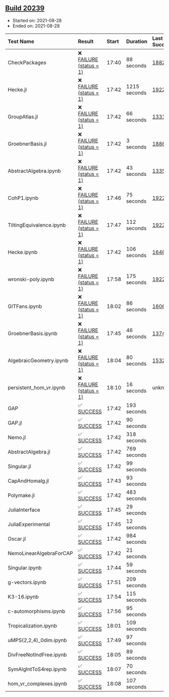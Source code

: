 ## [Build 20239](https://oscarci.mathematik.uni-kl.de/job/oscar/20239/)

* Started on: 2021-08-28
* Ended on: 2021-08-28

| Test Name    | Result | Start | Duration | Last Success | First Failure |
|:-------------|:-------|:------|:---------|:-------------|:--------------|
| CheckPackages | ❌ [FAILURE (status = 1)](https://oscarci.mathematik.uni-kl.de/job/oscar/20239/artifact/logs/build-20239/CheckPackages.log) | 17:40 | 88 seconds | [18822](https://oscarci.mathematik.uni-kl.de/job/oscar/18822/) | [18823](https://oscarci.mathematik.uni-kl.de/job/oscar/18823/) |
| Hecke.jl | ❌ [FAILURE (status = 1)](https://oscarci.mathematik.uni-kl.de/job/oscar/20239/artifact/logs/build-20239/Hecke.jl.log) | 17:42 | 1215 seconds | [19222](https://oscarci.mathematik.uni-kl.de/job/oscar/19222/) | [20152](https://oscarci.mathematik.uni-kl.de/job/oscar/20152/) |
| GroupAtlas.jl | ❌ [FAILURE (status = 1)](https://oscarci.mathematik.uni-kl.de/job/oscar/20239/artifact/logs/build-20239/GroupAtlas.jl.log) | 17:42 | 66 seconds | [13311](https://oscarci.mathematik.uni-kl.de/job/oscar/13311/) | [13312](https://oscarci.mathematik.uni-kl.de/job/oscar/13312/) |
| GroebnerBasis.jl | ❌ [FAILURE (status = 1)](https://oscarci.mathematik.uni-kl.de/job/oscar/20239/artifact/logs/build-20239/GroebnerBasis.jl.log) | 17:42 | 3 seconds | [18864](https://oscarci.mathematik.uni-kl.de/job/oscar/18864/) | [18865](https://oscarci.mathematik.uni-kl.de/job/oscar/18865/) |
| AbstractAlgebra.ipynb | ❌ [FAILURE (status = 1)](https://oscarci.mathematik.uni-kl.de/job/oscar/20239/artifact/logs/build-20239/AbstractAlgebra.ipynb.log) | 17:42 | 43 seconds | [13355](https://oscarci.mathematik.uni-kl.de/job/oscar/13355/) | [13356](https://oscarci.mathematik.uni-kl.de/job/oscar/13356/) |
| CohP1.ipynb | ❌ [FAILURE (status = 1)](https://oscarci.mathematik.uni-kl.de/job/oscar/20239/artifact/logs/build-20239/CohP1.ipynb.log) | 17:46 | 75 seconds | [19222](https://oscarci.mathematik.uni-kl.de/job/oscar/19222/) | [20152](https://oscarci.mathematik.uni-kl.de/job/oscar/20152/) |
| TiltingEquivalence.ipynb | ❌ [FAILURE (status = 1)](https://oscarci.mathematik.uni-kl.de/job/oscar/20239/artifact/logs/build-20239/TiltingEquivalence.ipynb.log) | 17:47 | 112 seconds | [19222](https://oscarci.mathematik.uni-kl.de/job/oscar/19222/) | [20152](https://oscarci.mathematik.uni-kl.de/job/oscar/20152/) |
| Hecke.ipynb | ❌ [FAILURE (status = 1)](https://oscarci.mathematik.uni-kl.de/job/oscar/20239/artifact/logs/build-20239/Hecke.ipynb.log) | 17:42 | 106 seconds | [16463](https://oscarci.mathematik.uni-kl.de/job/oscar/16463/) | [16464](https://oscarci.mathematik.uni-kl.de/job/oscar/16464/) |
| wronski-poly.ipynb | ❌ [FAILURE (status = 1)](https://oscarci.mathematik.uni-kl.de/job/oscar/20239/artifact/logs/build-20239/wronski-poly.ipynb.log) | 17:58 | 175 seconds | [19222](https://oscarci.mathematik.uni-kl.de/job/oscar/19222/) | [20152](https://oscarci.mathematik.uni-kl.de/job/oscar/20152/) |
| GITFans.ipynb | ❌ [FAILURE (status = 1)](https://oscarci.mathematik.uni-kl.de/job/oscar/20239/artifact/logs/build-20239/GITFans.ipynb.log) | 18:02 | 86 seconds | [16068](https://oscarci.mathematik.uni-kl.de/job/oscar/16068/) | [16069](https://oscarci.mathematik.uni-kl.de/job/oscar/16069/) |
| GroebnerBasis.ipynb | ❌ [FAILURE (status = 1)](https://oscarci.mathematik.uni-kl.de/job/oscar/20239/artifact/logs/build-20239/GroebnerBasis.ipynb.log) | 17:45 | 46 seconds | [13748](https://oscarci.mathematik.uni-kl.de/job/oscar/13748/) | [13749](https://oscarci.mathematik.uni-kl.de/job/oscar/13749/) |
| AlgebraicGeometry.ipynb | ❌ [FAILURE (status = 1)](https://oscarci.mathematik.uni-kl.de/job/oscar/20239/artifact/logs/build-20239/AlgebraicGeometry.ipynb.log) | 18:04 | 80 seconds | [15322](https://oscarci.mathematik.uni-kl.de/job/oscar/15322/) | [15323](https://oscarci.mathematik.uni-kl.de/job/oscar/15323/) |
| persistent_hom_vr.ipynb | ❌ [FAILURE (status = 1)](https://oscarci.mathematik.uni-kl.de/job/oscar/20239/artifact/logs/build-20239/persistent_hom_vr.ipynb.log) | 18:10 | 16 seconds | unknown | unknown |
| GAP | ✅ [SUCCESS](https://oscarci.mathematik.uni-kl.de/job/oscar/20239/artifact/logs/build-20239/GAP.log) | 17:42 | 193 seconds |  |  |
| GAP.jl | ✅ [SUCCESS](https://oscarci.mathematik.uni-kl.de/job/oscar/20239/artifact/logs/build-20239/GAP.jl.log) | 17:42 | 90 seconds |  |  |
| Nemo.jl | ✅ [SUCCESS](https://oscarci.mathematik.uni-kl.de/job/oscar/20239/artifact/logs/build-20239/Nemo.jl.log) | 17:42 | 318 seconds |  |  |
| AbstractAlgebra.jl | ✅ [SUCCESS](https://oscarci.mathematik.uni-kl.de/job/oscar/20239/artifact/logs/build-20239/AbstractAlgebra.jl.log) | 17:42 | 769 seconds |  |  |
| Singular.jl | ✅ [SUCCESS](https://oscarci.mathematik.uni-kl.de/job/oscar/20239/artifact/logs/build-20239/Singular.jl.log) | 17:42 | 99 seconds |  |  |
| CapAndHomalg.jl | ✅ [SUCCESS](https://oscarci.mathematik.uni-kl.de/job/oscar/20239/artifact/logs/build-20239/CapAndHomalg.jl.log) | 17:43 | 93 seconds |  |  |
| Polymake.jl | ✅ [SUCCESS](https://oscarci.mathematik.uni-kl.de/job/oscar/20239/artifact/logs/build-20239/Polymake.jl.log) | 17:42 | 483 seconds |  |  |
| JuliaInterface | ✅ [SUCCESS](https://oscarci.mathematik.uni-kl.de/job/oscar/20239/artifact/logs/build-20239/JuliaInterface.log) | 17:45 | 29 seconds |  |  |
| JuliaExperimental | ✅ [SUCCESS](https://oscarci.mathematik.uni-kl.de/job/oscar/20239/artifact/logs/build-20239/JuliaExperimental.log) | 17:45 | 12 seconds |  |  |
| Oscar.jl | ✅ [SUCCESS](https://oscarci.mathematik.uni-kl.de/job/oscar/20239/artifact/logs/build-20239/Oscar.jl.log) | 17:42 | 984 seconds |  |  |
| NemoLinearAlgebraForCAP | ✅ [SUCCESS](https://oscarci.mathematik.uni-kl.de/job/oscar/20239/artifact/logs/build-20239/NemoLinearAlgebraForCAP.log) | 17:42 | 21 seconds |  |  |
| Singular.ipynb | ✅ [SUCCESS](https://oscarci.mathematik.uni-kl.de/job/oscar/20239/artifact/logs/build-20239/Singular.ipynb.log) | 17:44 | 59 seconds |  |  |
| g-vectors.ipynb | ✅ [SUCCESS](https://oscarci.mathematik.uni-kl.de/job/oscar/20239/artifact/logs/build-20239/g-vectors.ipynb.log) | 17:51 | 209 seconds |  |  |
| K3-16.ipynb | ✅ [SUCCESS](https://oscarci.mathematik.uni-kl.de/job/oscar/20239/artifact/logs/build-20239/K3-16.ipynb.log) | 17:54 | 115 seconds |  |  |
| c-automorphisms.ipynb | ✅ [SUCCESS](https://oscarci.mathematik.uni-kl.de/job/oscar/20239/artifact/logs/build-20239/c-automorphisms.ipynb.log) | 17:56 | 95 seconds |  |  |
| Tropicalization.ipynb | ✅ [SUCCESS](https://oscarci.mathematik.uni-kl.de/job/oscar/20239/artifact/logs/build-20239/Tropicalization.ipynb.log) | 18:01 | 109 seconds |  |  |
| uMPS(2,2,4)_0dim.ipynb | ✅ [SUCCESS](https://oscarci.mathematik.uni-kl.de/job/oscar/20239/artifact/logs/build-20239/uMPS-2-2-4-_0dim.ipynb.log) | 17:49 | 97 seconds |  |  |
| DivFreeNotIndFree.ipynb | ✅ [SUCCESS](https://oscarci.mathematik.uni-kl.de/job/oscar/20239/artifact/logs/build-20239/DivFreeNotIndFree.ipynb.log) | 18:05 | 89 seconds |  |  |
| SymAlgIntToS4rep.ipynb | ✅ [SUCCESS](https://oscarci.mathematik.uni-kl.de/job/oscar/20239/artifact/logs/build-20239/SymAlgIntToS4rep.ipynb.log) | 18:07 | 70 seconds |  |  |
| hom_vr_complexes.ipynb | ✅ [SUCCESS](https://oscarci.mathematik.uni-kl.de/job/oscar/20239/artifact/logs/build-20239/hom_vr_complexes.ipynb.log) | 18:08 | 107 seconds |  |  |
